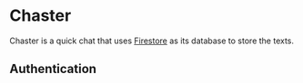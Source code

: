 # Chaster
Chaster is a quick chat that uses [Firestore](https://firebase.google.com/docs/firestore) as its database to store the texts.

## Authentication
